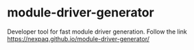 # module-driver-generator
Developer tool for fast module driver generation. 
Follow the link
https://nexpaq.github.io/module-driver-generator/
